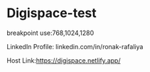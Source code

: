 # Digispace-test

breakpoint use:768,1024,1280

LinkedIn Profile: linkedin.com/in/ronak-rafaliya

Host Link:https://digispace.netlify.app/
